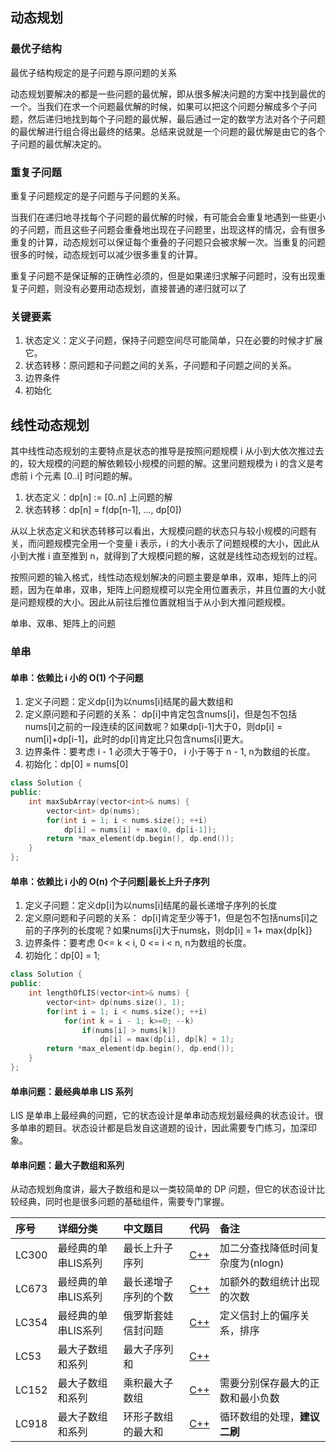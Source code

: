 ## 动态规划
###  最优子结构
最优子结构规定的是子问题与原问题的关系

动态规划要解决的都是一些问题的最优解，即从很多解决问题的方案中找到最优的一个。当我们在求一个问题最优解的时候，如果可以把这个问题分解成多个子问题，然后递归地找到每个子问题的最优解，最后通过一定的数学方法对各个子问题的最优解进行组合得出最终的结果。总结来说就是一个问题的最优解是由它的各个子问题的最优解决定的。
###  重复子问题

重复子问题规定的是子问题与子问题的关系。

当我们在递归地寻找每个子问题的最优解的时候，有可能会会重复地遇到一些更小的子问题，而且这些子问题会重叠地出现在子问题里，出现这样的情况，会有很多重复的计算，动态规划可以保证每个重叠的子问题只会被求解一次。当重复的问题很多的时候，动态规划可以减少很多重复的计算。

重复子问题不是保证解的正确性必须的，但是如果递归求解子问题时，没有出现重复子问题，则没有必要用动态规划，直接普通的递归就可以了

### 关键要素

1. 状态定义：定义子问题，保持子问题空间尽可能简单，只在必要的时候才扩展它。
2. 状态转移：原问题和子问题之间的关系，子问题和子问题之间的关系。
3. 边界条件
4. 初始化


## 线性动态规划

其中线性动态规划的主要特点是状态的推导是按照问题规模 i 从小到大依次推过去的，较大规模的问题的解依赖较小规模的问题的解。这里问题规模为 i 的含义是考虑前 i 个元素 [0..i] 时问题的解。
1. 状态定义：dp[n] := [0..n] 上问题的解
2. 状态转移：dp[n] = f(dp[n-1], ..., dp[0])


从以上状态定义和状态转移可以看出，大规模问题的状态只与较小规模的问题有关，而问题规模完全用一个变量 i 表示，i 的大小表示了问题规模的大小，因此从小到大推 i 直至推到 n，就得到了大规模问题的解，这就是线性动态规划的过程。

按照问题的输入格式，线性动态规划解决的问题主要是单串，双串，矩阵上的问题，因为在单串，双串，矩阵上问题规模可以完全用位置表示，并且位置的大小就是问题规模的大小。因此从前往后推位置就相当于从小到大推问题规模。

单串、双串、矩阵上的问题

### 单串

#### 单串：依赖比 i 小的 O(1) 个子问题

1. 定义子问题：定义dp[i]为以nums[i]结尾的最大数组和
2. 定义原问题和子问题的关系：
dp[i]中肯定包含nums[i]，但是包不包括nums[i]之前的一段连续的区间数呢？如果dp[i-1]大于0，则dp[i] = num[i]+dp[i-1]，此时的dp[i]肯定比只包含nums[i]更大。
3. 边界条件：要考虑 i - 1 必须大于等于0， i 小于等于 n - 1, n为数组的长度。
4. 初始化：dp[0] = nums[0]
```c++
class Solution {
public:
    int maxSubArray(vector<int>& nums) {
        vector<int> dp(nums);
        for(int i = 1; i < nums.size(); ++i)
            dp[i] = nums[i] + max(0, dp[i-1]);
        return *max_element(dp.begin(), dp.end());
    }
};
```

#### 单串：依赖比 i 小的 O(n) 个子问题|最长上升子序列

1. 定义子问题：定义dp[i]为以nums[i]结尾的最长递增子序列的长度
2. 定义原问题和子问题的关系：
dp[i]肯定至少等于1，但是包不包括nums[i]之前的子序列的长度呢？如果nums[i]大于nums[k](0<=k<i)，则dp[i] = 1+ max{dp[k]}
1. 边界条件：要考虑 0<= k < i, 0 <= i < n, n为数组的长度。
2. 初始化：dp[0] = 1;

```c++
class Solution {
public:
    int lengthOfLIS(vector<int>& nums) {
        vector<int> dp(nums.size(), 1);
        for(int i = 1; i < nums.size(); ++i)
            for(int k = i - 1; k>=0; --k)
                if(nums[i] > nums[k])
                    dp[i] = max(dp[i], dp[k] + 1);
        return *max_element(dp.begin(), dp.end());
    }
};
```

#### 单串问题：最经典单串 LIS 系列

LIS 是单串上最经典的问题，它的状态设计是单串动态规划最经典的状态设计。很多单串的题目。状态设计都是启发自这道题的设计，因此需要专门练习，加深印象。

#### 单串问题：最大子数组和系列
从动态规划角度讲，最大子数组和是以一类较简单的 DP 问题，但它的状态设计比较经典，同时也是很多问题的基础组件，需要专门掌握。

|序号|详细分类|中文题目| 代码| 备注
|:-  |:-      |:-      |:- |:- |
| LC300 |最经典的单串LIS系列|最长上升子序列|[C++](DP/LC300.cpp) |加二分查找降低时间复杂度为(nlogn)|
| LC673 |最经典的单串LIS系列|最长递增子序列的个数|[C++](DP/LC673.cpp) | 加额外的数组统计出现的次数 |
| LC354 |最经典的单串LIS系列|俄罗斯套娃信封问题| [C++](DP/LC354.cpp)| 定义信封上的偏序关系，排序 |
| LC53 |最大子数组和系列|最大子序列和|[C++](DP/LC53.cpp) | |
| LC152 |最大子数组和系列|乘积最大子数组|[C++](DP/LC152.cpp) | 需要分别保存最大的正数和最小负数 |
| LC918 |最大子数组和系列|环形子数组的最大和|[C++](DP/LC918.cpp) | 循环数组的处理，**建议二刷** |
